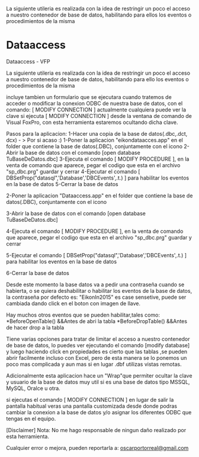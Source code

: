 
La siguiente utileria es realizada con la idea de restringir un poco el acceso a nuestro contenedor de base de datos, habilitando para ellos los eventos o procedimientos de la misma

# Dataaccess
Dataaccess - VFP


La siguiente utileria es realizada con la idea de restringir un poco el acceso a nuestro contenedor de base de datos, habilitando para ello los eventos o procedimientos de la misma

incluye tambien un formulario que se ejecutara cuando tratemos de acceder o modificar la conexion ODBC de nuestra base de datos, con el comando: [ MODIFY CONNECTION ] actualmente cualquiera puede ver la clave si ejecuta [ MODIFY CONNECTION ] desde la ventana de comando de Visual FoxPro, con esta herramienta estaremos ocultando dicha clave.



Pasos para la aplicacion: 
1-Hacer una copia de la base de datos(.dbc,.dct, dcx) - > Por si acaso :)
1-Poner la aplicacion  "eikondataacces.app" en el folder que contiene  la base de datos(.DBC), conjuntamente con el icono
2-Abrir la base  de datos con el comando [open database TuBaseDeDatos.dbc]
3-Ejecuta el comando [ MODIFY PROCEDURE ], en la venta de comando que aparece, pegar el codigo que esta en el archivo "sp_dbc.prg" guardar y cerrar
4-Ejecutar el comando [ DBSetProp("datasql",'Database','DBCEvents',.t.) ] para habilitar los eventos en la base de datos
5-Cerrar la base de datos



2-Poner la aplicacion  "Dataaccess.app" en el folder que contiene  la base de datos(.DBC), conjuntamente con el icono

3-Abrir la base  de datos con el comando [open database TuBaseDeDatos.dbc]

4-Ejecuta el comando [ MODIFY PROCEDURE ], en la venta de comando que aparece, pegar el codigo que esta en el archivo "sp_dbc.prg" guardar y cerrar

5-Ejecutar el comando [ DBSetProp("datasql",'Database','DBCEvents',.t.) ] para habilitar los eventos en la base de datos

6-Cerrar la base de datos


Desde  este momento la base datos va a pedir una contraseña cuando se habierta, o se quiera deshabilitar o habilitar los eventos de la base de datos, la contraseña por defecto es:
"EikonIn2015"   es case sensetive, puede ser cambiada dando click en el boton con imagen de llave.

Hay muchos otros eventos que se pueden habilitar,tales como:
*BeforeOpenTable() &&Antes de abri la tabla
*BeforeDropTable() &&Antes de hacer drop a la tabla

Tiene varias opciones para tratar de limitar el acceso a nuestro contenedor de base de datos, lo puedes ver  ejecutando el comando [modify database] y luego haciendo click en propiedades
es cierto que las tablas ,se pueden abrir facilmente incluso con Excel, pero de esta manera se lo ponemos un poco mas complicada y aun mas si en lugar .dbf utilizas vistas remotas.


Adicionalmente esta aplicacion hace un "Wrap"que permiter ocultar la clave y usuario de la base de datos
muy util si es una base de datos tipo MSSQL, MySQL, Oralce u otra.

si ejecutas el comando [ MODIFY CONNECTION ] en lugar de salir la pantalla habitual veras una pantalla customizada
desde donde podras cambiar la conexion a la base de datos y/o asignar los diferentes ODBC que tengas en el equipo.


[Disclaimer]
Nota: No me hago responsable de ningun daño realizado por esta herramienta.

Cualquier error o mejora, pueden reportarla a: oscarportorreal@gmail.com
